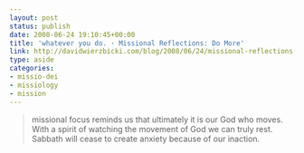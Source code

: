 ```yaml
---
layout: post
status: publish
date: 2008-06-24 19:10:45+00:00
title: 'whatever you do. · Missional Reflections: Do More'
link: http://davidwierzbicki.com/blog/2008/06/24/missional-reflections-do-more/ 
type: aside
categories:
- missio-dei
- missiology
- mission
---
```


> missional focus reminds us that ultimately it is our God who moves. With a spirit of watching the movement of God we can truly rest. Sabbath will cease to create anxiety because of our inaction.

